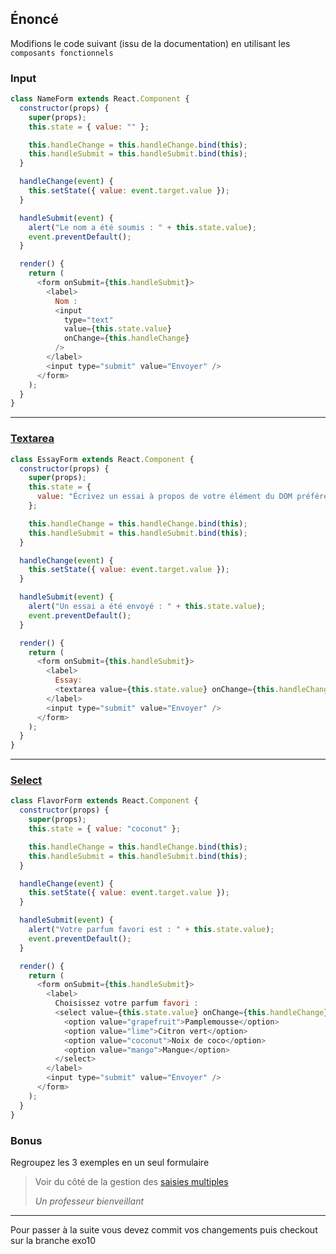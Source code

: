 ## Énoncé

Modifions le code suivant (issu de la documentation) en utilisant les `composants fonctionnels`

### Input

```javascript
class NameForm extends React.Component {
  constructor(props) {
    super(props);
    this.state = { value: "" };

    this.handleChange = this.handleChange.bind(this);
    this.handleSubmit = this.handleSubmit.bind(this);
  }

  handleChange(event) {
    this.setState({ value: event.target.value });
  }

  handleSubmit(event) {
    alert("Le nom a été soumis : " + this.state.value);
    event.preventDefault();
  }

  render() {
    return (
      <form onSubmit={this.handleSubmit}>
        <label>
          Nom :
          <input
            type="text"
            value={this.state.value}
            onChange={this.handleChange}
          />
        </label>
        <input type="submit" value="Envoyer" />
      </form>
    );
  }
}
```

---

### [Textarea](https://fr.reactjs.org/docs/forms.html#the-textarea-tag)

```javascript
class EssayForm extends React.Component {
  constructor(props) {
    super(props);
    this.state = {
      value: "Écrivez un essai à propos de votre élément du DOM préféré",
    };

    this.handleChange = this.handleChange.bind(this);
    this.handleSubmit = this.handleSubmit.bind(this);
  }

  handleChange(event) {
    this.setState({ value: event.target.value });
  }

  handleSubmit(event) {
    alert("Un essai a été envoyé : " + this.state.value);
    event.preventDefault();
  }

  render() {
    return (
      <form onSubmit={this.handleSubmit}>
        <label>
          Essay:
          <textarea value={this.state.value} onChange={this.handleChange} />
        </label>
        <input type="submit" value="Envoyer" />
      </form>
    );
  }
}
```

---

### [Select](https://fr.reactjs.org/docs/forms.html#the-select-tag)

```javascript
class FlavorForm extends React.Component {
  constructor(props) {
    super(props);
    this.state = { value: "coconut" };

    this.handleChange = this.handleChange.bind(this);
    this.handleSubmit = this.handleSubmit.bind(this);
  }

  handleChange(event) {
    this.setState({ value: event.target.value });
  }

  handleSubmit(event) {
    alert("Votre parfum favori est : " + this.state.value);
    event.preventDefault();
  }

  render() {
    return (
      <form onSubmit={this.handleSubmit}>
        <label>
          Choisissez votre parfum favori :
          <select value={this.state.value} onChange={this.handleChange}>
            <option value="grapefruit">Pamplemousse</option>
            <option value="lime">Citron vert</option>
            <option value="coconut">Noix de coco</option>
            <option value="mango">Mangue</option>
          </select>
        </label>
        <input type="submit" value="Envoyer" />
      </form>
    );
  }
}
```

### Bonus

Regroupez les 3 exemples en un seul formulaire

> Voir du côté de la gestion des [saisies multiples](https://fr.reactjs.org/docs/forms.html#handling-multiple-inputs)
>
> <cite>Un professeur bienveillant</cite>

---

Pour passer à la suite vous devez commit vos changements puis checkout sur la branche exo10
